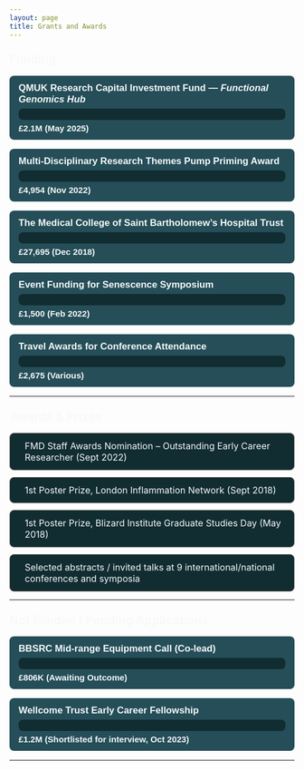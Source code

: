 ```yaml
---
layout: page
title: Grants and Awards
---
```


<style>
  .grant-bar-container {
    background: #254E58;
    border-radius: 8px;
    margin: 16px 0;
    padding: 12px 16px;
    color: #f7f9fa;
    font-family: Arial, sans-serif;
  }

  .grant-title {
    font-weight: 600;
    margin-bottom: 6px;
    font-size: 1.05rem;
  }

  .progress-bar {
    background: #112D32;
    border-radius: 8px;
    height: 20px;
    overflow: hidden;
    margin-top: 4px;
  }

  .progress-fill {
    background: #02b8de;
    height: 100%;
    width: 0;
    border-radius: 8px 0 0 8px;
    transition: width 1.2s ease-in-out;
  }

  .progress-fill.pending {
    background: #6E6658;
  }

  .grant-amount {
    margin-top: 6px;
    font-weight: 700;
    font-size: 0.95rem;
  }

  .section-title {
    margin-top: 2rem;
    font-size: 1.3rem;
    color: #f7f9fa;
  }

  .award-box {
    background: #112D32;
    border: 1px solid #6E6658;
    border-radius: 8px;
    padding: 12px 16px;
    margin: 12px 0;
    color: #f7f9fa;
    font-size: 1rem;
    display: flex;
    align-items: center;
    gap: 10px;
  }

  .award-box i {
    color: #02b8de;
  }
</style>

### <span class="section-title">Funding</span>

<div class="grant-bar-container" data-amount="2100000">
  <div class="grant-title">QMUK Research Capital Investment Fund — <em>Functional Genomics Hub</em></div>
  <div class="progress-bar"><div class="progress-fill"></div></div>
  <div class="grant-amount">£2.1M (May 2025)</div>
</div>

<div class="grant-bar-container" data-amount="4954">
  <div class="grant-title">Multi-Disciplinary Research Themes Pump Priming Award</div>
  <div class="progress-bar"><div class="progress-fill"></div></div>
  <div class="grant-amount">£4,954 (Nov 2022)</div>
</div>

<div class="grant-bar-container" data-amount="27695">
  <div class="grant-title">The Medical College of Saint Bartholomew’s Hospital Trust</div>
  <div class="progress-bar"><div class="progress-fill"></div></div>
  <div class="grant-amount">£27,695 (Dec 2018)</div>
</div>

<div class="grant-bar-container" data-amount="1500">
  <div class="grant-title">Event Funding for Senescence Symposium</div>
  <div class="progress-bar"><div class="progress-fill"></div></div>
  <div class="grant-amount">£1,500 (Feb 2022)</div>
</div>

<div class="grant-bar-container" data-amount="2675">
  <div class="grant-title">Travel Awards for Conference Attendance</div>
  <div class="progress-bar"><div class="progress-fill"></div></div>
  <div class="grant-amount">£2,675 (Various)</div>
</div>

---

### <span class="section-title">Awards & Prizes</span>

<div class="award-box"><i class="fa-solid fa-trophy"></i> FMD Staff Awards Nomination – Outstanding Early Career Researcher (Sept 2022)</div>
<div class="award-box"><i class="fa-solid fa-medal"></i> 1st Poster Prize, London Inflammation Network (Sept 2018)</div>
<div class="award-box"><i class="fa-solid fa-medal"></i> 1st Poster Prize, Blizard Institute Graduate Studies Day (May 2018)</div>
<div class="award-box"><i class="fa-solid fa-chalkboard-user"></i> Selected abstracts / invited talks at 9 international/national conferences and symposia</div>

---

### <span class="section-title">Not Funded / Pending Applications</span>

<div class="grant-bar-container" data-amount="806000" data-pending>
  <div class="grant-title">BBSRC Mid-range Equipment Call (Co-lead)</div>
  <div class="progress-bar"><div class="progress-fill pending"></div></div>
  <div class="grant-amount">£806K (Awaiting Outcome)</div>
</div>

<div class="grant-bar-container" data-amount="1200000" data-pending>
  <div class="grant-title">Wellcome Trust Early Career Fellowship</div>
  <div class="progress-bar"><div class="progress-fill pending"></div></div>
  <div class="grant-amount">£1.2M (Shortlisted for interview, Oct 2023)</div>
</div>

---

<script>
  document.querySelectorAll('.grant-bar-container').forEach(container => {
    const amount = parseFloat(container.getAttribute('data-amount'));
    const pending = container.hasAttribute('data-pending');
    const minAmount = 1000;
    const maxAmount = 2100000;

    const logMin = Math.log10(minAmount);
    const logMax = Math.log10(maxAmount);
    const logAmount = Math.log10(Math.max(minAmount, amount));

    const minWidth = 5;
    const maxWidth = 95;
    const width = ((logAmount - logMin) / (logMax - logMin)) * (maxWidth - minWidth) + minWidth;

    const fill = container.querySelector('.progress-fill');
    fill.style.width = width + "%";
    if (pending) {
      fill.classList.add("pending");
    }
  });
</script>

<!-- Font Awesome for icons -->
<link rel="stylesheet" href="https://cdnjs.cloudflare.com/ajax/libs/font-awesome/6.5.0/css/all.min.css">
